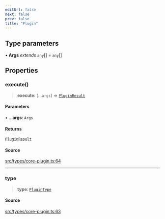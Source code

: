 ```yaml
---
editUrl: false
next: false
prev: false
title: "Plugin"
---
```


## Type parameters

• **Args** *extends* `any`[] = `any`[]

## Properties

### execute()

> **execute**: (...`args`) => [`PluginResult`](/api/type-aliases/pluginresult/)

#### Parameters

• ...**args**: `Args`

#### Returns

[`PluginResult`](/api/type-aliases/pluginresult/)

#### Source

[src/types/core-plugin.ts:64](https://github.com/sern-handler/handler/blob/91b3768e376cfe22ec37d8ab44f4e4a4dfe8a1e8/src/types/core-plugin.ts#L64)

***

### type

> **type**: [`PluginType`](/api/enumerations/plugintype/)

#### Source

[src/types/core-plugin.ts:63](https://github.com/sern-handler/handler/blob/91b3768e376cfe22ec37d8ab44f4e4a4dfe8a1e8/src/types/core-plugin.ts#L63)
